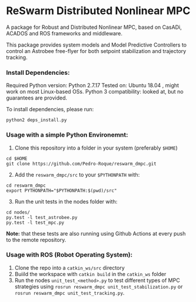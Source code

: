 # ReSwarm Distributed Nonlinear MPC 
A package for Robust and Distributed Nonlinear MPC, based on CasADi, ACADOS and ROS frameworks and middleware. 

This package provides system models and Model Predictive Controllers to control an Astrobee free-flyer for both setpoint 
stabilization and trajectory tracking.

### Install Dependencies:
Required Python version: Python 2.7.17
Tested on: Ubuntu 18.04 , might work on most Linux-based OSs.
Python 3 compatibility: looked at, but no guarantees are provided.

To install dependencies, please run:
```
python2 deps_install.py
```

### Usage with a simple Python Environemnt:
1. Clone this repository into a folder in your system (preferably `$HOME`)
```
cd $HOME
git clone https://github.com/Pedro-Roque/reswarm_dmpc.git
```
2. Add the `reswarm_dmpc/src` to your `$PYTHONPATH` with:
```
cd reswarm_dmpc
export PYTHONPATH="$PYTHONPATH:$(pwd)/src"
```
3. Run the unit tests in the nodes folder with:
```
cd nodes/
py.test -l test_astrobee.py
py.test -l test_mpc.py
```
**Note:** that these tests are also running using Github Actions at every push to the remote repository.

### Usage with ROS (Robot Operating System):
1. Clone the repo into a `catkin_ws/src` directory 
2. Buiild the workspace with `catkin build` in the `catkin_ws` folder
3. Run the nodes `unit_test_<method>.py` to test different types of MPC strategies using `rosrun reswarm_dmpc unit_test_stabilization.py` or `rosrun reswarm_dmpc unit_test_tracking.py`. 
